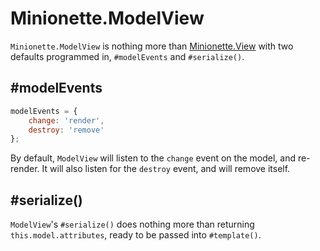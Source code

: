 Minionette.ModelView
====================

`Minionette.ModelView` is nothing more than
[Minionette.View](/docs/minionette.view.md) with two defaults programmed
in, `#modelEvents` and `#serialize()`.

## #modelEvents

```javascript
modelEvents = {
    change: 'render',
    destroy: 'remove'
};
```

By default, `ModelView` will listen to the `change` event on the model,
and re-render. It will also listen for the `destroy` event, and will
remove itself.

## #serialize()

`ModelView`'s `#serialize()` does nothing more than returning
`this.model.attributes`, ready to be passed into `#template()`.
